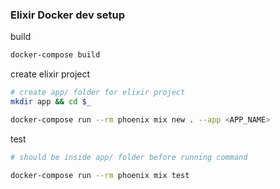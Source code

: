 ### Elixir Docker dev setup

build

```bash
docker-compose build
```

create elixir project

```bash
# create app/ folder for elixir project
mkdir app && cd $_

docker-compose run --rm phoenix mix new . --app <APP_NAME>
```

test

```bash
# should be inside app/ folder before running command

docker-compose run --rm phoenix mix test
```

